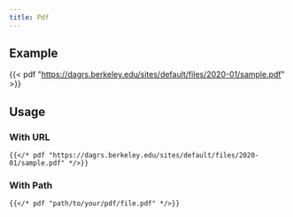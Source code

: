 ```yaml
---
title: Pdf
---
```


## Example
{{< pdf "https://dagrs.berkeley.edu/sites/default/files/2020-01/sample.pdf" >}}

## Usage
### With URL
```
{{</* pdf "https://dagrs.berkeley.edu/sites/default/files/2020-01/sample.pdf" */>}}
``` 

### With Path 
```
{{</* pdf "path/to/your/pdf/file.pdf" */>}}
``` 
